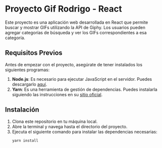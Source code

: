 # Proyecto Gif Rodrigo - React

Este proyecto es una aplicación web desarrollada en React que permite buscar y mostrar GIFs utilizando la API de Giphy. Los usuarios pueden agregar categorías de búsqueda y ver los GIFs correspondientes a esa categoría.

## Requisitos Previos

Antes de empezar con el proyecto, asegúrate de tener instalados los siguientes programas:

1. **Node.js**: Es necesario para ejecutar JavaScript en el servidor. Puedes descargarlo [aquí](https://nodejs.org/en).
2. **Yarn**: Es una herramienta de gestión de dependencias. Puedes instalarla siguiendo las instrucciones en su [sitio oficial](https://classic.yarnpkg.com/lang/en/docs/install/#windows-stable).

## Instalación

1. Clona este repositorio en tu máquina local.
2. Abre la terminal y navega hasta el directorio del proyecto.
3. Ejecuta el siguiente comando para instalar las dependencias necesarias:
   ```bash
   yarn install
